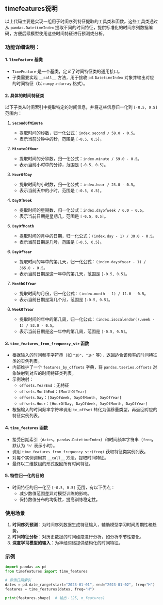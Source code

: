 ## timefeatures说明
以上代码主要是实现一组用于时间序列特征提取的工具类和函数。这些工具类通过从 `pandas.DatetimeIndex` 提取不同的时间特征，提供标准化的时间序列数据编码，方便后续模型使用这些时间特征进行预测或分析。

### 功能详细说明：

#### 1. **`TimeFeature` 基类**
- `TimeFeature` 是一个基类，定义了时间特征类的通用接口。
- 子类需要实现 `__call__` 方法，用于接收 `pd.DatetimeIndex` 对象并输出对应的时间特征（以 `numpy.ndarray` 格式）。

#### 2. **具体的时间特征类**
以下子类从时间索引中提取特定的时间信息，并将这些信息归一化到 `[-0.5, 0.5]` 范围内：

1. **`SecondOfMinute`**
   - 提取时间的秒数，归一化公式：`index.second / 59.0 - 0.5`。
   - 表示当前分钟中的秒，范围是 `[-0.5, 0.5]`。

2. **`MinuteOfHour`**
   - 提取时间的分钟数，归一化公式：`index.minute / 59.0 - 0.5`。
   - 表示当前小时中的分钟，范围是 `[-0.5, 0.5]`。

3. **`HourOfDay`**
   - 提取时间的小时数，归一化公式：`index.hour / 23.0 - 0.5`。
   - 表示当前天中的小时，范围是 `[-0.5, 0.5]`。

4. **`DayOfWeek`**
   - 提取时间的星期数，归一化公式：`index.dayofweek / 6.0 - 0.5`。
   - 表示当前日期是星期几，范围是 `[-0.5, 0.5]`。

5. **`DayOfMonth`**
   - 提取时间的月中的日期，归一化公式：`(index.day - 1) / 30.0 - 0.5`。
   - 表示当前日期是几号，范围是 `[-0.5, 0.5]`。

6. **`DayOfYear`**
   - 提取时间的年中的第几天，归一化公式：`(index.dayofyear - 1) / 365.0 - 0.5`。
   - 表示当前日期是这一年中的第几天，范围是 `[-0.5, 0.5]`。

7. **`MonthOfYear`**
   - 提取时间的月份，归一化公式：`(index.month - 1) / 11.0 - 0.5`。
   - 表示当前日期是第几个月，范围是 `[-0.5, 0.5]`。

8. **`WeekOfYear`**
   - 提取时间的年中的第几周，归一化公式：`(index.isocalendar().week - 1) / 52.0 - 0.5`。
   - 表示当前日期是这一年中的第几周，范围是 `[-0.5, 0.5]`。

#### 3. **`time_features_from_frequency_str` 函数**
- 根据输入的时间频率字符串（如 `"1D"`、`"1H"` 等），返回适合该频率的时间特征类的实例列表。
- 内部维护了一个 `features_by_offsets` 字典，将 `pandas.tseries.offsets` 对象映射到对应的时间特征类列表。
- 示例映射：
  - `offsets.YearEnd`：无特征
  - `offsets.MonthEnd`：`[MonthOfYear]`
  - `offsets.Day`：`[DayOfWeek, DayOfMonth, DayOfYear]`
  - `offsets.Hour`：`[HourOfDay, DayOfWeek, DayOfMonth, DayOfYear]`
- 根据输入的时间频率字符串调用 `to_offset` 转化为偏移量类型，再返回对应的特征实例列表。

#### 4. **`time_features` 函数**
- 接受日期索引（`dates`，`pandas.DatetimeIndex`）和时间频率字符串（`freq`，默认为 `'h'` 表示小时）。
- 调用 `time_features_from_frequency_str(freq)` 获取特征类实例列表。
- 对每个实例调用其 `__call__` 方法，提取时间特征。
- 最终以二维数组的形式返回所有时间特征。

#### 5. **特性归一化的目的**
- 时间特征的归一化至 `[−0.5, 0.5]` 范围，有以下优点：
  - 减少数值范围差异对模型训练的影响。
  - 保持数值分布的均衡性，提高训练稳定性。

### 使用场景
1. **时间序列预测**：为时间序列数据生成特征输入，辅助模型学习时间周期性和趋势。
2. **时间特征分析**：对历史数据的时间维度进行分析，如分析季节性变化。
3. **深度学习模型的输入**：为神经网络提供结构化的时间特征。

### 示例
```python
import pandas as pd
from timefeatures import time_features

# 示例日期索引
dates = pd.date_range(start="2023-01-01", end="2023-01-02", freq="H")
features = time_features(dates, freq="H")

print(features.shape)  # 输出：(25, n_features)
```
